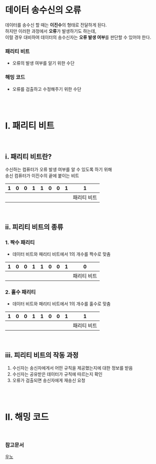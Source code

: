 # 데이터 송수신의 오류

데이터를 송수신 할 때는 <b>이진수</b>의 형태로 전달하게 된다.  
하지만 이러한 과정에서 <b>오류</b>가 발생하기도 하는데,  
이럴 경우 대비하여 데이터의 송수신자는 <b>오류 발생 여부</b>를 판단할 수 있어야 한다.

### 패리티 비트
- 오류의 발생 여부를 알기 위한 수단

### 해밍 코드
- 오류를 검출하고 수정해주기 위한 수단

<br><br>

# Ⅰ. 패리티 비트
<br>

## ⅰ. 패리티 비트란?

수신하는 컴퓨터가 오류 발생 여부를 알 수 있도록 하기 위해  
송신 컴퓨터가 이진수의 끝에 붙이는 비트

1|0|0|1|1|0|0|1|1
---|---|---|---|---|---|---|---|---|
|||||||||패리티 비트|

<br>

## ⅱ. 피리티 비트의 종류

### 1. 짝수 패리티
- 데이터 비트와 패리티 비트에서 1의 개수를 짝수로 맞춤

1|0|0|1|1|0|0|1|0
---|---|---|---|---|---|---|---|---|
|||||||||패리티 비트|

### 2. 홀수 패리티
- 데이터 비트와 패리티 비트에서 1의 개수를 훌수로 맞춤

1|0|0|1|1|0|0|1|1
---|---|---|---|---|---|---|---|---|
|||||||||패리티 비트|

<br>

## ⅲ. 피리티 비트의 작동 과정

1. 수신자는 송신자에게서 어떤 규칙을 제공했는지에 대한 정보를 받음
2. 수신자는 공유받은 데이터가 규칙에 따르는지 확인
3. 오류가 검출되면 송신자에게 재송신 요청


<br><br>

# Ⅱ. 해밍 코드
<br>


### 참고문서
[우노](https://wooono.tistory.com/400)

